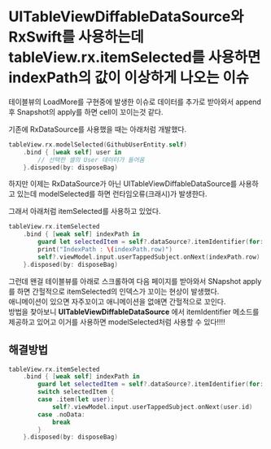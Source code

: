 # UITableViewDiffableDataSource와 RxSwift를 사용하는데 tableView.rx.itemSelected를 사용하면 indexPath의 값이 이상하게 나오는 이슈

테이블뷰의 LoadMore를 구현중에 발생한 이슈로 데이터를 추가로 받아와서 append후 Snapshot의 apply를 하면 cell이 꼬이는것 같다.  

기존에 RxDataSource를 사용했을 때는 아래처럼 개발했다.
```Swift
tableView.rx.modelSelected(GithubUserEntity.self)
    .bind { [weak self] user in
        // 선택한 셀의 User 데이터가 들어옴
    }.disposed(by: disposeBag)        
```

하지만 이제는 RxDataSource가 아닌 UITableViewDiffableDataSource를 사용하고 있는데 modelSelected를 하면 런타임오류(크래시)가 발생한다.  

그래서 아래처럼 itemSelected를 사용하고 있었다.

```Swift
tableView.rx.itemSelected
    .bind { [weak self] indexPath in
        guard let selectedItem = self?.dataSource?.itemIdentifier(for: indexPath) else { return }
        print("IndexPath : \(indexPath.row)")
        self?.viewModel.input.userTappedSubject.onNext(indexPath.row)
    }.disposed(by: disposeBag)
```

그런데 왠걸 테이블뷰를 아래로 스크롤하여 다음 페이지를 받아와서 SNapshot apply를 하면 간헐적으로 itemSelected의 인덱스가 꼬이는 현상이 발생했다.  
애니메이션이 있으면 자주꼬이고 애니메이션을 없애면 간헐적으로 꼬인다.  
방법을 찾아보니 __UITableViewDiffableDataSource__ 에서 itemIdentifier 메소드를 제공하고 있어고 이거를 사용하면 modelSelected처럼 사용할 수 있다!!!!   


## 해결방법
```Swift
tableView.rx.itemSelected
    .bind { [weak self] indexPath in
        guard let selectedItem = self?.dataSource?.itemIdentifier(for: indexPath) else { return }
        switch selectedItem {
        case .item(let user):
            self?.viewModel.input.userTappedSubject.onNext(user.id)
        case .noData:
            break
        }
    }.disposed(by: disposeBag)
```

